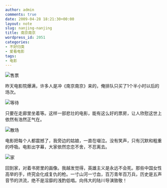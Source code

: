 ```yaml
---
author: admin
comments: true
date: 2009-04-28 18:21:30+00:00
layout: note
slug: nanjing-nanjing
title: 南京南京
wordpress_id: 2051
categories:
- 不好归类
- 爱看电影
tags:
- 电影
---
```


![售票](http://farm4.static.flickr.com/3300/3483102677_615707763b.jpg?v=0)

昨天电影院爆满，许多人是冲《南京南京》来的，俺排队只买了1个半小时以后的场次。

![等待](http://farm4.static.flickr.com/3389/3483894808_2b58513069.jpg?v=0)

只要在走廊里坐着等。这样一部悲壮的电影，能有这么好的票房，让人欣慰这世上依然有浩然正气在。

![散场](http://farm4.static.flickr.com/3556/3483081007_2f9b6c757d.jpg?v=0)

电影把每个人都震撼了，我旁边的姑娘，一直在啜泣。没有笑声，只有沉默和粗重的呼吸。电影出字幕，大家依然恋恋不舍，不忍离去。

![家](http://farm4.static.flickr.com/3609/3483894858_48ae658aa5.jpg?v=0)

回到家，对着书房里的画像。我越发觉得，英雄主义是永远不会死。那些中国女性高举的手，终究会化成复仇的枪。一寸山河一寸血，百万青年百万兵，历史是五声音节的洪流，绝不是淫靡的浅酌低唱。向伟大的陆川导演致敬！


